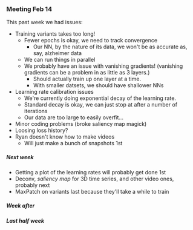 ### Meeting Feb 14

This past week we had issues:

- Training variants takes too long!
  - Fewer epochs is okay, we need to track convergence
    - Our NN, by the nature of its data, we won't be as accurate as, say, alzheimer data
  - We can run things in parallel
  - We probably have an issue with vanishing gradients! (vanishing gradients can be a problem in as little as 3 layers.)
    - Should actually train up one layer at a time.
    - With smaller datsets, we should have shallower NNs
- Learning rate calibration issues
  - We're currently doing exponential decay of the learning rate.
  - Standard decay is okay, we can just stop at after a number of iterations
  - Our data are too large to easily overfit...
- Minor coding problems (broke saliency map magick)
- Loosing loss history?
- Ryan doesn't know how to make videos
  - Will just make a bunch of snapshots 1st

##### Next week
- Getting a plot of the learning rates will probably get done 1st
- Deconv, *saliency map* for 3D time series, and other video ones, probably next
- MaxPatch on variants last because they'll take a while to train
##### Week after

##### Last half week
